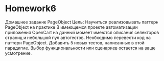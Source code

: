 # Homework6
Домашнее задание
PageObject
Цель: Научиться реализовывать паттерн PageObject на практике
В имеющемся проекте автоматизации приложения OpenCart
на данный момент имеются описания селекторов страниц и небольшой пул автотестов.
Необходимо перевести код на паттерн PageObject.
Добавить 5 новых тестов, написанных в этой парадигме.
Выбор функциональности или сценариев остается на ваше усмотрение.

